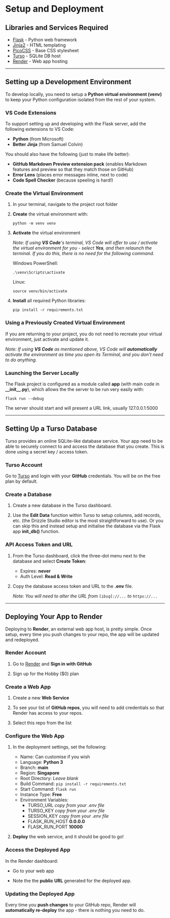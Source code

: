 # Setup and Deployment

## Libraries and Services Required

- [Flask](https://flask.palletsprojects.com) - Python web framework
- [Jinja2](https://jinja.palletsprojects.com/templates/) - HTML templating
- [PicoCSS](https://picocss.com/) - Base CSS stylesheet
- [Turso](https://turso.tech/) - SQLite DB host
- [Render](https://render.com/) - Web app hosting


---

## Setting up a Development Environment

To develop locally, you need to setup a **Python virtual environment (venv)** to keep your Python configuration isolated from the rest of your system.


### VS Code Extensions

To support setting up and developing with the Flask server, add the following extensions to VS Code:


- **Python** (from Microsoft)
- **Better Jinja** (from Samuel Colvin)

You should also have the following (just to make life better):

- **GitHub Markdown Preview extension pack** (enables Markdown features and preview so that they match those on GitHub)
- **Error Lens** (places error messages inline, next to code)
- **Code Spell Checker** (because speeling is hard!)


### Create the Virtual Environment

1. In your terminal, navigate to the project root folder

2. **Create** the virtual environment with:

    ```
    python -m venv venv
    ```

2. **Activate** the virtual environment

    *Note: If using __VS Code__'s terminal, VS Code will offer to use / activate the virtual environment for you - select __Yes__, and then relaunch the terminal. If you do this, there is no need for the following command.*

    Windows PowerShell:

    ```
    .\venv\Scripts\activate
    ```

    Linux:

    ```
    source venv/bin/activate
    ```

3. **Install** all required Python libraries:

    ```
    pip install -r requirements.txt
    ```

### Using a Previously Created Virtual Environment

If you are returning to your project, you do not need to recreate your virtual environment, just activate and update it.

*Note: If using __VS Code__ as mentioned above, VS Code will __automatically__ activate the environment as time you open its Terminal, and you don't need to do anything.*


### Launching the Server Locally

The Flask project is configured as a module called **app** (with main code in **\_\_init__.py**), which allows the the server to be run very easily with:

```
flask run --debug
```

The server should start and will present a URL link, usually 127.0.0.1:5000


---

## Setting Up a Turso Database

Turso provides an online SQLite-like database service. Your app need to be able to securely connect to and access the database that you create. This is done using a secret key / access token.

### Turso Account

Go to [Turso](https://turso.tech/) and login with your **GitHub** credentials. You will be on the free plan by default.


### Create a Database

1. Create a new database in the Turso dashboard.

2. Use the **Edit Data** function within Turso to setup columns, add records, etc. (the Drizzle Studio editor is the most straightforward to use). Or you can skip this and instead setup and initialise the database via the Flask app **init_db()** function.


### API Access Token and URL

1. From the Turso dashboard, click the three-dot menu next to the database and select **Create Token**:

    - Expires: **never**
    - Auth Level: **Read & Write**

2. Copy the database access token and URL to the **.env** file.

    *Note: You will need to alter the URL from `libsql://...` to `https://...`*


---

## Deploying Your App to Render

Deploying to **Render**, an external web app host, is pretty simple. Once setup, every time you push changes to your repo, the app will be updated and redeployed.


### Render Account

1. Go to [Render](https://render.com/) and **Sign in with GitHub**

2. Sign up for the Hobby ($0) plan


### Create a Web App

1. Create a new **Web Service**

2. To see your list of **GitHub repos**, you will need to add credentials so that Render has access to your repos.

3. Select this repo from the list


### Configure the Web App

1. In the deployment settings, set the following:

    - Name: Can customise if you wish
    - Language: **Python 3**
    - Branch: **main**
    - Region: **Singapore**
    - Root Directory: *Leave blank*
    - Build Command: `pip install -r requirements.txt`
    - Start Command: `flask run`
    - Instance Type: **Free**
    - Environment Variables:
        - TURSO_URL      *copy from your .env file*
        - TURSO_KEY      *copy from your .env file*
        - SESSION_KEY    *copy from your .env file*
        - FLASK_RUN_HOST **0.0.0.0**
        - FLASK_RUN_PORT **10000**


2. **Deploy** the web service, and it should be good to go!


### Access the Deployed App

In the Render dashboard:

- Go to your web app

- Note the the **public URL** generated for the deployed app.


### Updating the Deployed App

Every time you **push changes** to your GitHub repo, Render will **automatically re-deploy** the app - there is nothing you need to do.

